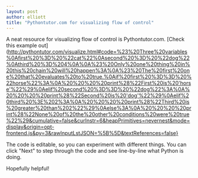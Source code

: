 ```yaml
---
layout: post
author: elliott
title: "Pythontutor.com for visualizing flow of control"
---
```


A neat resource for visualizing flow of control is Pythontutor.com. [Check this example out](http://pythontutor.com/visualize.html#code=%23%20Three%20variables%0Afirst%20%3D%20%22cat%22%0Asecond%20%3D%20%22dog%22%0Athird%20%3D%204%0A%0A%23%20Only%20one%20thing%20in%20this%20chain%20will%20happen%3A%0A%23%20The%20first%20one%20that%20evaluates%20to%20true.%0Aif%20first%20%3D%3D%20%22horse%22%3A%0A%20%20%20%20print%28%22First%20is%20'horse'%22%29%0Aelif%20second%20%3D%3D%20%22dog%22%3A%0A%20%20%20%20print%28%22Second%20is%20'dog'%22%29%0Aelif%20third%20%3E%202%3A%0A%20%20%20%20print%28%22Third%20is%20greater%20than%202%22%29%0Aelse%3A%0A%20%20%20%20print%28%22None%20of%20the%20other%20conditions%20were%20true%22%29&cumulative=false&curInstr=6&heapPrimitives=nevernest&mode=display&origin=opt-frontend.js&py=3&rawInputLstJSON=%5B%5D&textReferences=false}

The code is editable, so you can experiment with different things. You can click "Next" to step through the code and see line-by-line what Python is doing.

Hopefully helpful!
